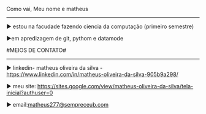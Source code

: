 Como vai, Meu nome e matheus 
_____________________________________________________________________________
▶ estou na facudade fazendo ciencia da computação (primeiro semestre)

▶em apredizagem de git, pythom e datamode



#MEIOS DE CONTATO#
_____________________________________________________________________________

▶ linkedin- matheus oliveira da silva -https://www.linkedin.com/in/matheus-oliveira-da-silva-905b9a298/

▶ meu site: https://sites.google.com/view/matheus-oliveira-da-silva/tela-inicial?authuser=0

▶ email:matheus277@sempreceub.com
